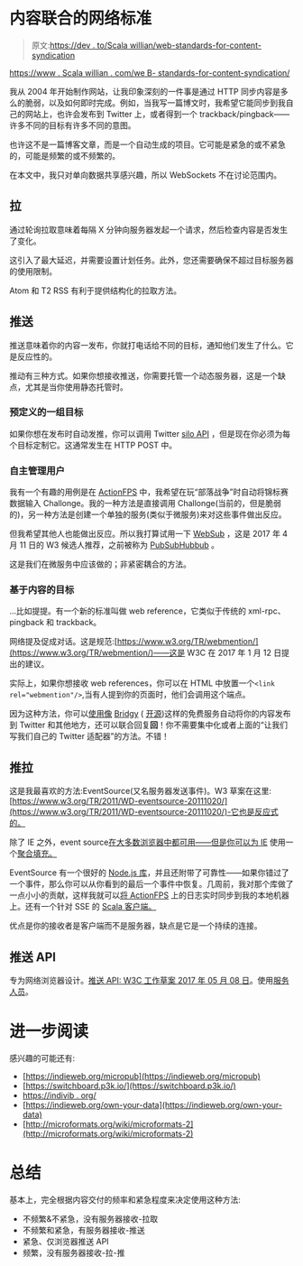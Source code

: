 # 内容联合的网络标准

> 原文:[https://dev . to/Scala willian/web-standards-for-content-syndication](https://dev.to/scalawilliam/web-standards-for-content-syndication)

[https://www . Scala willian . com/we B- standards-for-content-syndication/](https://www.scalawilliam.com/web-standards-for-content-syndication/)

我从 2004 年开始制作网站，让我印象深刻的一件事是通过 HTTP 同步内容是多么的脆弱，以及如何即时完成。例如，当我写一篇博文时，我希望它能同步到我自己的网站上，也许会发布到 Twitter 上，或者得到一个 trackback/pingback——许多不同的目标有许多不同的意图。

也许这不是一篇博客文章，而是一个自动生成的项目。它可能是紧急的或不紧急的，可能是频繁的或不频繁的。

在本文中，我只对单向数据共享感兴趣，所以 WebSockets 不在讨论范围内。

## 拉

通过轮询拉取意味着每隔 X 分钟向服务器发起一个请求，然后检查内容是否发生了变化。

这引入了最大延迟，并需要设置计划任务。此外，您还需要确保不超过目标服务器的使用限制。

Atom 和 T2 RSS 有利于提供结构化的拉取方法。

## 推送

推送意味着你的内容一发布，你就打电话给不同的目标，通知他们发生了什么。它是反应性的。

推动有三种方式。如果你想接收推送，你需要托管一个动态服务器，这是一个缺点，尤其是当你使用静态托管时。

### 预定义的一组目标

如果你想在发布时自动发推，你可以调用 Twitter [silo API](https://indieweb.org/silos) ，但是现在你必须为每个目标定制它。这通常发生在 HTTP POST 中。

### 自主管理用户

我有一个有趣的用例是在 [ActionFPS](https://actionfps.com/) 中，我希望在玩“部落战争”时自动将锦标赛数据输入 Challonge。我的一种方法是直接调用 Challonge(当前的，但是脆弱的)，另一种方法是创建一个单独的服务(类似于微服务)来对这些事件做出反应。

但我希望其他人也能做出反应。所以我打算试用一下 [WebSub](https://www.w3.org/TR/websub/) ，这是 2017 年 4 月 11 日的 W3 候选人推荐，之前被称为 [PubSubHubbub](https://en.wikipedia.org/wiki/PubSubHubbub) 。

这是我们在微服务中应该做的；非紧密耦合的方法。

### 基于内容的目标

...比如提提。有一个新的标准叫做 web reference，它类似于传统的 xml-rpc、pingback 和 trackback。

网络提及促成对话。这是规范:[https://www.w3.org/TR/webmention/](https://www.w3.org/TR/webmention/)——这是 W3C 在 2017 年 1 月 12 日提出的建议。

实际上，如果你想接收 web references，你可以在 HTML 中放置一个`<link rel="webmention"/>`,当有人提到你的页面时，他们会调用这个端点。

因为这种方法，你可以[使用像](https://webmention.net/implementations/) [Bridgy](https://brid.gy/) ( [开源](https://github.com/snarfed/bridgy))这样的免费服务自动将你的内容发布到 Twitter 和其他地方，还可以联合回复**回**！你不需要集中化或者上面的“让我们写我们自己的 Twitter 适配器”的方法。不错！

## 推拉

这是我最喜欢的方法:EventSource(又名服务器发送事件)。W3 草案在这里:[https://www.w3.org/TR/2011/WD-eventsource-20111020/](https://www.w3.org/TR/2011/WD-eventsource-20111020/)-它也是反应式的。

除了 IE 之外，event source[在大多数浏览器中都可用——但是你可以为 IE](http://caniuse.com/#feat=eventsource) 使用一个[聚合填充。](https://github.com/Yaffle/EventSource)

EventSource 有一个很好的 [Node.js 库](https://github.com/EventSource/eventsource)，并且还附带了可靠性——如果你错过了一个事件，那么你可以从你看到的最后一个事件中恢复。几周前，我对那个库做了一点小小的贡献，这样我就可以[将 ActionFPS](https://github.com/actionfps/actionfps-clone-logs) 上的日志实时同步到我的本地机器上。还有一个针对 SSE 的 [Scala 客户端。](http://developer.lightbend.com/docs/alpakka/current/sse.html)

优点是你的接收者是客户端而不是服务器，缺点是它是一个持续的连接。

## 推送 API

专为网络浏览器设计。[推送 API: W3C 工作草案 2017 年 05 月 08 日](https://www.w3.org/TR/push-api/)。使用[服务人员](https://developers.google.com/web/fundamentals/getting-started/codelabs/push-notifications/#register_a_service_worker)。

# 进一步阅读

感兴趣的可能还有:

*   [https://indieweb.org/micropub](https://indieweb.org/micropub)
*   [https://switchboard.p3k.io/](https://switchboard.p3k.io/)
*   [https://indivib . org/](https://indieweb.org/)
*   [https://indieweb.org/own-your-data](https://indieweb.org/own-your-data)
*   [http://microformats.org/wiki/microformats-2](http://microformats.org/wiki/microformats-2)

# 总结

基本上，完全根据内容交付的频率和紧急程度来决定使用这种方法:

*   不频繁&不紧急，没有服务器接收-拉取
*   不频繁和紧急，有服务器接收-推送
*   紧急、仅浏览器推送 API
*   频繁，没有服务器接收-拉-推